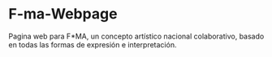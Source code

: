 # F-ma-Webpage
Pagina web para F*MA, un concepto artístico nacional colaborativo, basado en todas las formas de expresión e interpretación.
